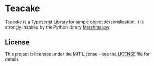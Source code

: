# Teacake

Teacake is a Typescript Library for simple object de/serialisation. It is strongly inspired by the Python library [Marshmallow](https://github.com/marshmallow-code/marshmallow).

## License

This project is licensed under the MIT License - see the [LICENSE](LICENSE) file for details.
